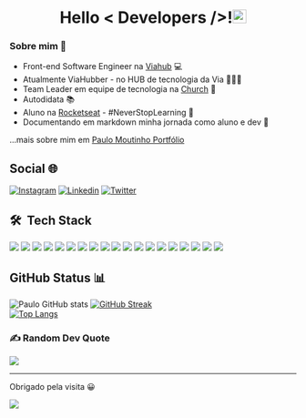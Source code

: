 <h1 align='center'> 
  Hello < Developers />!<img src="https://github.com/rajput2107/rajput2107/blob/master/Assets/Earth.gif" width="24px"/>
</h1>

### Sobre mim 💫 
<ul>
 <li>Front-end Software Engineer na <a href="https://www.viahub.com.br/">Viahub</a> 💻</li>
 <li>Atualmente ViaHubber - no HUB de tecnologia da Via 🧑🏾‍🚀</li>
 <li>Team Leader em equipe de tecnologia na <a href="https://cristamundial.com.br/">Church</a> 🛐</li>
 <li>Autodidata 📚</li>
 <li>Aluno na <a href="https://www.rocketseat.com.br/">Rocketseat</a> - #NeverStopLearning 🚀</li>
  <li>Documentando em markdown minha jornada como aluno e dev 📝</li>
</ul>
<p>...mais sobre mim em <a href="https://paulomoutinho.vercel.app/">Paulo Moutinho Portfólio</a> </p>

## Social 🌐
[![Instagram](https://img.shields.io/badge/Instagram-E4405F?style=for-the-badge&logo=instagram&logoColor=white)](https://www.instagram.com/paulo_mmoutinho/?hl=pt-br)
[![Linkedin](https://img.shields.io/badge/LinkedIn-0077B5?style=for-the-badge&logo=linkedin&logoColor=white)](https://www.linkedin.com/in/paulomoutinhovitor/)
[![Twitter](https://img.shields.io/badge/Twitter-1DA1F2?style=for-the-badge&logo=twitter&logoColor=white)](https://twitter.com/PauloMoutinho19)
 
 <h2> 🛠 &nbsp;Tech Stack</h2>
<div display="inline">
<img src="https://img.shields.io/badge/HTML5-E34F26?style=for-the-badge&logo=html5&logoColor=white" />
<img src="https://img.shields.io/badge/Tailwind_CSS-38B2AC?style=for-the-badge&logo=tailwind-css&logoColor=white" />
<img src="https://img.shields.io/badge/Chakra_UI-E6FFFA?&style=for-the-badge&logo=chakraui"/>
<img src="https://img.shields.io/badge/JavaScript-323330?style=for-the-badge&logo=javascript&logoColor=F7DF1E" />
<img src="https://img.shields.io/badge/TypeScript-007ACC?style=for-the-badge&logo=typescript&logoColor=white" />
<img src="https://img.shields.io/badge/React-20232A?style=for-the-badge&logo=react&logoColor=61DAFB" />
<img src="https://img.shields.io/badge/next.js-000000?style=for-the-badge&logo=nextdotjs&logoColor=white" />
<img src="https://img.shields.io/badge/Cypress-17202C?style=for-the-badge&logo=cypress&logoColor=white" /> 
<img src="https://img.shields.io/badge/testing%20library-323330?style=for-the-badge&logo=testing-library&logoColor=red" /> 
<img src="https://img.shields.io/badge/Git-E34F26?style=for-the-badge&logo=git&logoColor=white" />
<img src="https://img.shields.io/badge/GitHub-100000?style=for-the-badge&logo=github&logoColor=white"/>
 <img src="https://img.shields.io/badge/NPM-%23000000.svg?style=for-the-badge&logo=npm&logoColor=white" />
 <img src="https://img.shields.io/badge/yarn-%232C8EBB.svg?style=for-the-badge&logo=yarn&logoColor=white" />
  <img src="https://img.shields.io/badge/storybook-FF4785?style=for-the-badge&logo=storybook&logoColor=white" />
<img src="https://img.shields.io/badge/figma-%23F24E1E.svg?style=for-the-badge&logo=figma&logoColor=white" />
 <img src="https://img.shields.io/badge/Markdown-000000?style=for-the-badge&logo=markdown&logoColor=white" />
 <img src="https://img.shields.io/badge/Notion-%23000000.svg?style=for-the-badge&logo=notion&logoColor=white" />
 <img src="https://img.shields.io/badge/Sonar%20cloud-F3702A?style=for-the-badge&logo=sonarcloud&logoColor=white" />
 <img src="https://img.shields.io/badge/Microsoft_Teams-6264A7?style=for-the-badge&logo=microsoft-teams&logoColor=white" />
</div>

 ## GitHub Status 📊 
 ![Paulo GitHub stats](https://github-readme-stats.vercel.app/api?username=moutinhofuturedev&show_icons=true&theme=radical)
 [![GitHub Streak](https://github-readme-streak-stats.herokuapp.com?user=moutinhofuturedev&theme=radical)](https://git.io/streak-stats)<br>
 [![Top Langs](https://github-readme-stats.vercel.app/api/top-langs/?username=moutinhofuturedev&theme=radical&layout=compact)](https://github.com/moutinhofuturedev/github-readme-stats)

### ✍️ Random Dev Quote
![](https://quotes-github-readme.vercel.app/api?type=horizontal&theme=radical)

---
<p>Obrigado pela visita 😀</p>

[![](https://visitcount.itsvg.in/api?id=moutinhofuturedev&label=Visualiza%C3%A7%C3%B5es&color=1&icon=0&pretty=true)](https://visitcount.itsvg.in)

